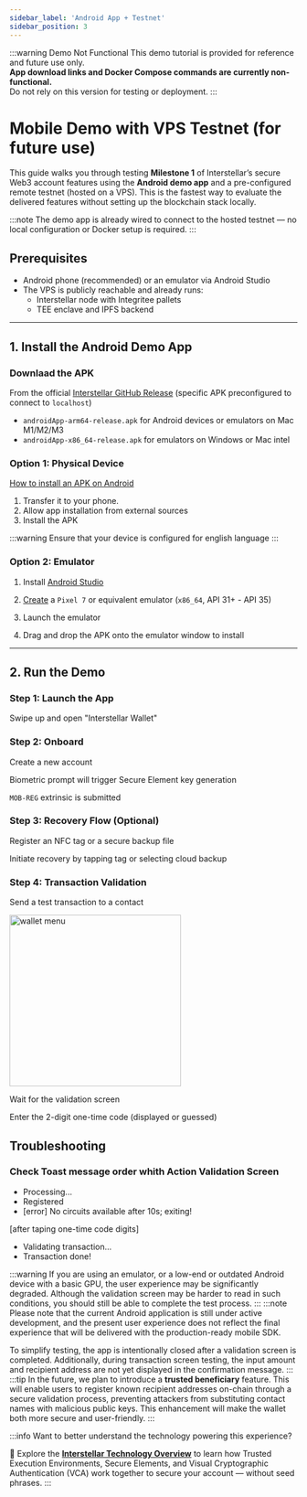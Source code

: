 ```yaml
---
sidebar_label: 'Android App + Testnet'
sidebar_position: 3
---
```


:::warning Demo Not Functional
This demo tutorial is provided for reference and future use only.  
**App download links and Docker Compose commands are currently non-functional.**  
Do not rely on this version for testing or deployment.
:::




# Mobile Demo with VPS Testnet (for future use)

This guide walks you through testing **Milestone 1** of Interstellar’s secure Web3 account features using the **Android demo app** and a pre-configured remote testnet (hosted on a VPS). This is the fastest way to evaluate the delivered features without setting up the blockchain stack locally.

:::note
The demo app is already wired to connect to the hosted testnet — no local configuration or Docker setup is required.
:::

## Prerequisites

- Android phone (recommended) or an emulator via Android Studio
- The VPS is publicly reachable and already runs:
  - Interstellar node with Integritee pallets
  - TEE enclave and IPFS backend


---

## 1. Install the Android Demo App

### Downlaad the APK

From the official [Interstellar GitHub Release](https://github.com/Interstellar-Network/containers/releases/tag/dev1) (specific APK preconfigured to connect to `localhost`)
- `androidApp-arm64-release.apk` for Android devices or emulators on Mac M1/M2/M3
- `androidApp-x86_64-release.apk` for emulators on Windows or Mac intel


### Option 1: Physical Device

[How to install an APK on Android](https://www.lifewire.com/install-apk-on-android-4177185)

1. Transfer it to your phone.
2. Allow app installation from external sources
3. Install the APK

:::warning
Ensure that your device is configured for english language
:::


### Option 2: Emulator

1. Install [Android Studio](https://developer.android.com/studio)
2. [Create](https://developer.android.com/studio/run/managing-avds#createavd) a `Pixel 7` or equivalent emulator (`x86_64`, API 31+ - API 35)

3. Launch the emulator

4. Drag and drop the APK onto the emulator window to install



---

## 2. Run the Demo

### Step 1: Launch the App

Swipe up and open "Interstellar Wallet"

### Step 2: Onboard

Create a new account

Biometric prompt will trigger Secure Element key generation

`MOB-REG` extrinsic is submitted



### Step 3: Recovery Flow (Optional)

Register an NFC tag or a secure backup file

Initiate recovery by tapping tag or selecting cloud backup

### Step 4: Transaction Validation

Send a test transaction to a contact


<img src="/img/Send_Currency_Demo.gif" alt="wallet menu"  width="300"/>


Wait for the validation screen

Enter the 2-digit one-time code (displayed or guessed)

## Troubleshooting

### Check Toast message order whith Action Validation Screen

- Processing...
- Registered
- [error] No circuits available after 10s; exiting!

[after taping one-time code digits]

- Validating transaction...
- Transaction done!

:::warning
If you are using an emulator, or a low-end or outdated Android device with a basic GPU, the user experience may be significantly degraded. Although the validation screen may be harder to read in such conditions, you should still be able to complete the test process.
:::
:::note
Please note that the current Android application is still under active development, and the present user experience does not reflect the final experience that will be delivered with the production-ready mobile SDK.

To simplify testing, the app is intentionally closed after a validation screen is completed. Additionally, during transaction screen testing, the input amount and recipient address are not yet displayed in the confirmation message.
:::
:::tip
In the future, we plan to introduce a **trusted beneficiary** feature. This will enable users to register known recipient addresses on-chain through a secure validation process, preventing attackers from substituting contact names with malicious public keys. This enhancement will make the wallet both more secure and user-friendly.
:::

:::info
Want to better understand the technology powering this experience?

📘 Explore the [**Interstellar Technology Overview**](https://interstellar-docs-tech.pages.dev/docs/category/about-deep-tech) to learn how Trusted Execution Environments, Secure Elements, and Visual Cryptographic Authentication (VCA) work together to secure your account — without seed phrases.
:::



